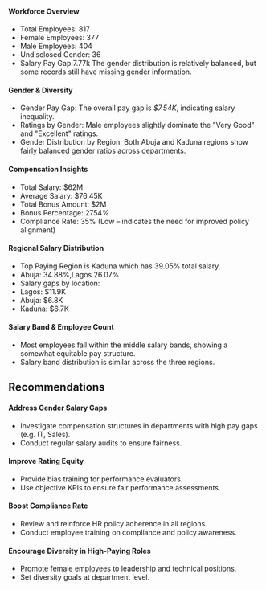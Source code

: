  ####  Workforce Overview
- Total Employees: 817
- Female Employees: 377
- Male Employees: 404
- Undisclosed Gender: 36
- Salary Pay Gap:7.77k
The gender distribution is relatively balanced, but some records still have missing gender information.
####  Gender & Diversity
- Gender Pay Gap: The overall pay gap is *$7.54K*, indicating salary inequality.
- Ratings by Gender: Male employees slightly dominate the "Very Good" and "Excellent" ratings.
- Gender Distribution by Region: Both Abuja and Kaduna regions show fairly balanced gender ratios across departments.
  
####  Compensation Insights
- Total Salary: $62M
- Average Salary: $76.45K
- Total Bonus Amount: $2M
- Bonus Percentage: 2754%
- Compliance Rate: 35% (Low – indicates the need for improved policy alignment)
#### Regional Salary Distribution
- Top Paying Region is Kaduna which has 39.05% total salary.
- Abuja: 34.88%,Lagos 26.07%
- Salary gaps by location:
 - Lagos: $11.9K
  - Abuja: $6.8K
  - Kaduna: $6.7K

####  Salary Band & Employee Count
- Most employees fall within the middle salary bands, showing a somewhat equitable pay structure.
- Salary band distribution is similar across the three regions.

## Recommendations
 ####  Address Gender Salary Gaps
- Investigate compensation structures in departments with high pay gaps (e.g. IT, Sales).
- Conduct regular salary audits to ensure fairness.
#### Improve Rating Equity
- Provide bias training for performance evaluators.
- Use objective KPIs to ensure fair performance assessments.
####  Boost Compliance Rate
- Review and reinforce HR policy adherence in all regions.
- Conduct employee training on compliance and policy awareness.
#### Encourage Diversity in High-Paying Roles
- Promote female employees to leadership and technical positions.
- Set diversity goals at department level.




